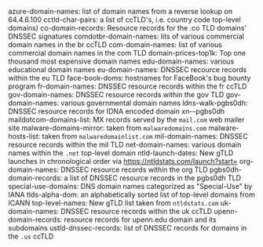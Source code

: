 azure-domain-names: list of domain names from a reverse lookup on 64.4.6.100
cctld-char-pairs: a list of ccTLD's, i.e. country code top-level domains)
co-domain-records: Resource records for the .co TLD domains' DNSSEC signatures
comdotbr-domain-names: lits of various commercial domain names in the br ccTLD
com-domain-names: list of various commercial domain names in the com TLD 
domain-prices-top1k: Top one thousand most expensive domain names
edu-domain-names: various educational domain names
eu-domain-names: DNSSEC recource records within the eu TLD
face-book-doms: hostnames for FaceBook's bug bounty program
fr-domain-names: DNSSEC resource records within the fr ccTLD
gov-domain-names: DNSSEC resource records within the gov TLD
gov-domain-names: various governmental domain names
ldns-walk-pgbs0dh: DNSSEC resource records for IDNA encoded domain xn--pgbs0dh
maildotcom-domains-list: MX records served by the `mail.com` web mailer site
malware-domains-mirror: taken from `malwaredomains.com`
malware-hosts-list: taken from `malwaredomainlist.com`
mil-domain-names: DNSSEC resource records within the mil TLD
net-domain-names: various domain names within the `.net` top-level domain
ntld-launch-dates: New gTLD launches in chronological order via https://ntldstats.com/launch?start=
org-domain-names: DNSSEC resource records within the org TLD
pgbs0dh-domain-records: a list of DNSSEC resource records in the pgbs0dh TLD
special-use-domains: DNS domain names categorized as "Special-Use" by IANA
tlds-alpha-dom: an alphabetically sorted list of top-level domains from ICANN
top-level-names: New gTLD list taken from `ntldstats.com`
uk-domain-names: DNSSEC resource records within the uk ccTLD
upenn-domain-records: resource records for upenn.edu domain and its subdomains
ustld-dnssec-records: list of DNSSEC records for domains in the `.us` ccTLD
